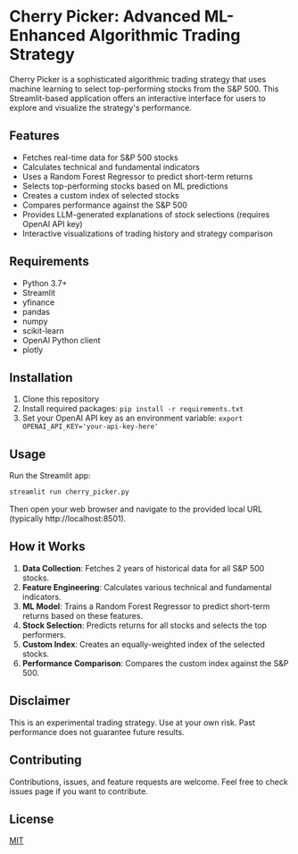 # Cherry Picker: Advanced ML-Enhanced Algorithmic Trading Strategy

Cherry Picker is a sophisticated algorithmic trading strategy that uses machine learning to select top-performing stocks from the S&P 500. This Streamlit-based application offers an interactive interface for users to explore and visualize the strategy's performance.

## Features

- Fetches real-time data for S&P 500 stocks
- Calculates technical and fundamental indicators
- Uses a Random Forest Regressor to predict short-term returns
- Selects top-performing stocks based on ML predictions
- Creates a custom index of selected stocks
- Compares performance against the S&P 500
- Provides LLM-generated explanations of stock selections (requires OpenAI API key)
- Interactive visualizations of trading history and strategy comparison

## Requirements

- Python 3.7+
- Streamlit
- yfinance
- pandas
- numpy
- scikit-learn
- OpenAI Python client
- plotly

## Installation

1. Clone this repository
2. Install required packages: `pip install -r requirements.txt`
3. Set your OpenAI API key as an environment variable: `export OPENAI_API_KEY='your-api-key-here'`

## Usage

Run the Streamlit app:
```bash
streamlit run cherry_picker.py
``` 
Then open your web browser and navigate to the provided local URL (typically http://localhost:8501).

## How it Works

1. **Data Collection**: Fetches 2 years of historical data for all S&P 500 stocks.
2. **Feature Engineering**: Calculates various technical and fundamental indicators.
3. **ML Model**: Trains a Random Forest Regressor to predict short-term returns based on these features.
4. **Stock Selection**: Predicts returns for all stocks and selects the top performers.
5. **Custom Index**: Creates an equally-weighted index of the selected stocks.
6. **Performance Comparison**: Compares the custom index against the S&P 500.

## Disclaimer

This is an experimental trading strategy. Use at your own risk. Past performance does not guarantee future results.

## Contributing

Contributions, issues, and feature requests are welcome. Feel free to check issues page if you want to contribute.

## License

[MIT](https://choosealicense.com/licenses/mit/)